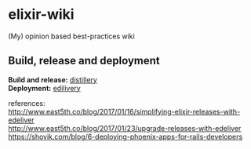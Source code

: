 # elixir-wiki
(My) opinion based best-practices wiki


## Build, release and deployment  

**Build and release:** [distillery](https://github.com/bitwalker/distillery)  
**Deployment:** [edilivery](https://github.com/boldpoker/edeliver)

references:  
http://www.east5th.co/blog/2017/01/16/simplifying-elixir-releases-with-edeliver  
http://www.east5th.co/blog/2017/01/23/upgrade-releases-with-edeliver  
https://shovik.com/blog/6-deploying-phoenix-apps-for-rails-developers

